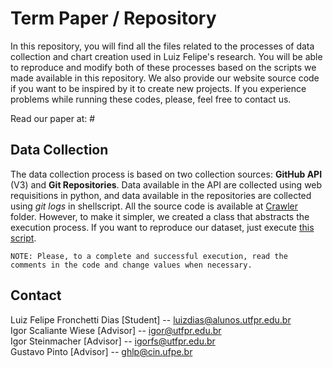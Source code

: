 # Term Paper / Repository
In this repository, you will find all the files related to the processes of data collection and chart creation used in Luiz Felipe's research. You will be able to reproduce and modify both of these processes based on the scripts we made available in this repository. We also provide our website source code if you want to be inspired by it to create new projects. If you experience problems while running these codes, please, feel free to contact us. 

Read our paper at: #

## Data Collection
The data collection process is based on two collection sources: <b>GitHub API </b> (V3) and <b>Git Repositories</b>. Data available in the API are collected using web requisitions in python, and data available in the repositories are collected using <i>git logs</i> in shellscript. All the source code is available at <a href="https://github.com/fronchetti/TCC-UTFPR/tree/master/Crawler">Crawler<a> folder. However, to make it simpler, we created a class that abstracts the execution process. If you want to reproduce our dataset, just execute <a href="https://github.com/fronchetti/TCC-UTFPR/blob/master/data_collector.py">this script</a>.

`NOTE: Please, to a complete and successful execution, read the comments in the code and change values when necessary.`

## Contact
Luiz Felipe Fronchetti Dias [Student] -- luizdias@alunos.utfpr.edu.br <br>
Igor Scaliante Wiese [Advisor] -- igor@utfpr.edu.br <br>
Igor Steinmacher [Advisor] -- igorfs@utfpr.edu.br <br>
Gustavo Pinto [Advisor] -- ghlp@cin.ufpe.br
